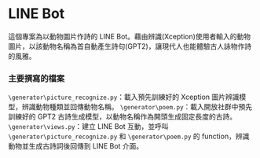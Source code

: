 # LINE Bot
這個專案為以動物圖片作詩的 LINE Bot。藉由辨識(Xception)使用者輸入的動物圖片，以該動物名稱為首自動產生詩句(GPT2)，讓現代人也能體驗古人詠物作詩的風雅。

### 主要撰寫的檔案
`\generator\picture_recognize.py`：載入預先訓練好的 Xception 圖片辨識模型，辨識動物種類並回傳動物名稱。
`\generator\poem.py`：載入開放社群中預先訓練好的 GPT2 古詩生成模型，以動物名稱作為開頭生成固定長度的古詩。
`\generator\views.py`：建立 LINE Bot 互動，並呼叫 `\generator\picture_recognize.py` 和 `\generator\poem.py` 的 function，辨識動物並生成古詩詞後回傳到 LINE Bot 介面。
